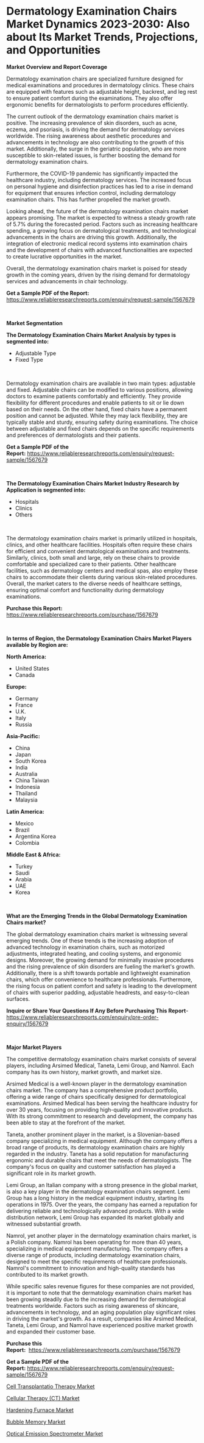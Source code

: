 <p><h1>Dermatology Examination Chairs Market Dynamics 2023-2030: Also about Its Market Trends, Projections, and Opportunities</h1></p><p><strong>Market Overview and Report Coverage</strong></p>
<p><p>Dermatology examination chairs are specialized furniture designed for medical examinations and procedures in dermatology clinics. These chairs are equipped with features such as adjustable height, backrest, and leg rest to ensure patient comfort during the examinations. They also offer ergonomic benefits for dermatologists to perform procedures efficiently.</p><p>The current outlook of the dermatology examination chairs market is positive. The increasing prevalence of skin disorders, such as acne, eczema, and psoriasis, is driving the demand for dermatology services worldwide. The rising awareness about aesthetic procedures and advancements in technology are also contributing to the growth of this market. Additionally, the surge in the geriatric population, who are more susceptible to skin-related issues, is further boosting the demand for dermatology examination chairs.</p><p>Furthermore, the COVID-19 pandemic has significantly impacted the healthcare industry, including dermatology services. The increased focus on personal hygiene and disinfection practices has led to a rise in demand for equipment that ensures infection control, including dermatology examination chairs. This has further propelled the market growth.</p><p>Looking ahead, the future of the dermatology examination chairs market appears promising. The market is expected to witness a steady growth rate of 5.7% during the forecasted period. Factors such as increasing healthcare spending, a growing focus on dermatological treatments, and technological advancements in the chairs are driving this growth. Additionally, the integration of electronic medical record systems into examination chairs and the development of chairs with advanced functionalities are expected to create lucrative opportunities in the market.</p><p>Overall, the dermatology examination chairs market is poised for steady growth in the coming years, driven by the rising demand for dermatology services and advancements in chair technology.</p></p>
<p><strong>Get a Sample PDF of the Report:</strong> <a href="https://www.reliableresearchreports.com/enquiry/request-sample/1567679">https://www.reliableresearchreports.com/enquiry/request-sample/1567679</a></p>
<p>&nbsp;</p>
<p><strong>Market Segmentation</strong></p>
<p><strong>The Dermatology Examination Chairs Market Analysis by types is segmented into:</strong></p>
<p><ul><li>Adjustable Type</li><li>Fixed Type</li></ul></p>
<p>&nbsp;</p>
<p><p>Dermatology examination chairs are available in two main types: adjustable and fixed. Adjustable chairs can be modified to various positions, allowing doctors to examine patients comfortably and efficiently. They provide flexibility for different procedures and enable patients to sit or lie down based on their needs. On the other hand, fixed chairs have a permanent position and cannot be adjusted. While they may lack flexibility, they are typically stable and sturdy, ensuring safety during examinations. The choice between adjustable and fixed chairs depends on the specific requirements and preferences of dermatologists and their patients.</p></p>
<p><strong>Get a Sample PDF of the Report:</strong>&nbsp;<a href="https://www.reliableresearchreports.com/enquiry/request-sample/1567679">https://www.reliableresearchreports.com/enquiry/request-sample/1567679</a></p>
<p>&nbsp;</p>
<p><strong>The Dermatology Examination Chairs Market Industry Research by Application is segmented into:</strong></p>
<p><ul><li>Hospitals</li><li>Clinics</li><li>Others</li></ul></p>
<p>&nbsp;</p>
<p><p>The dermatology examination chairs market is primarily utilized in hospitals, clinics, and other healthcare facilities. Hospitals often require these chairs for efficient and convenient dermatological examinations and treatments. Similarly, clinics, both small and large, rely on these chairs to provide comfortable and specialized care to their patients. Other healthcare facilities, such as dermatology centers and medical spas, also employ these chairs to accommodate their clients during various skin-related procedures. Overall, the market caters to the diverse needs of healthcare settings, ensuring optimal comfort and functionality during dermatology examinations.</p></p>
<p><strong>Purchase this Report:</strong>&nbsp; <a href="https://www.reliableresearchreports.com/purchase/1567679">https://www.reliableresearchreports.com/purchase/1567679</a></p>
<p>&nbsp;</p>
<p><strong>In terms of Region, the Dermatology Examination Chairs Market Players available by Region are:</strong></p>
<p>
    <p> <strong> North America: </strong>
        <ul>
            <li>United States</li>
            <li>Canada</li>
        </ul>
        </p> 
    <p> <strong> Europe: </strong>
        <ul>
            <li>Germany</li>
            <li>France</li>
            <li>U.K.</li>
            <li>Italy</li>
            <li>Russia</li>
        </ul>
        </p> 
    <p> <strong> Asia-Pacific: </strong>
        <ul>
            <li>China</li>
            <li>Japan</li>
            <li>South Korea</li>
            <li>India</li>
            <li>Australia</li>
            <li>China Taiwan</li>
            <li>Indonesia</li>
            <li>Thailand</li>
            <li>Malaysia</li>
        </ul>
        </p> 
    <p> <strong> Latin America: </strong>
        <ul>
            <li>Mexico</li>
            <li>Brazil</li>
            <li>Argentina Korea</li>
            <li>Colombia</li>
        </ul>
        </p> 
    <p> <strong> Middle East & Africa: </strong>
        <ul>
            <li>Turkey</li>
            <li>Saudi</li>
            <li>Arabia</li>
            <li>UAE</li>
            <li>Korea</li>
        </ul>
    </p>
    </p>
<p>&nbsp;</p>
<p><strong>What are the Emerging Trends in the Global Dermatology Examination Chairs market?</strong></p>
<p><p>The global dermatology examination chairs market is witnessing several emerging trends. One of these trends is the increasing adoption of advanced technology in examination chairs, such as motorized adjustments, integrated heating, and cooling systems, and ergonomic designs. Moreover, the growing demand for minimally invasive procedures and the rising prevalence of skin disorders are fueling the market's growth. Additionally, there is a shift towards portable and lightweight examination chairs, which offer convenience to healthcare professionals. Furthermore, the rising focus on patient comfort and safety is leading to the development of chairs with superior padding, adjustable headrests, and easy-to-clean surfaces.</p></p>
<p><strong>Inquire or Share Your Questions If Any Before Purchasing This Report</strong>- <a href="https://www.reliableresearchreports.com/enquiry/pre-order-enquiry/1567679">https://www.reliableresearchreports.com/enquiry/pre-order-enquiry/1567679</a></p>
<p>&nbsp;</p>
<p><strong>Major Market Players</strong></p>
<p><p>The competitive dermatology examination chairs market consists of several players, including Arsimed Medical, Taneta, Lemi Group, and Namrol. Each company has its own history, market growth, and market size.</p><p>Arsimed Medical is a well-known player in the dermatology examination chairs market. The company has a comprehensive product portfolio, offering a wide range of chairs specifically designed for dermatological examinations. Arsimed Medical has been serving the healthcare industry for over 30 years, focusing on providing high-quality and innovative products. With its strong commitment to research and development, the company has been able to stay at the forefront of the market.</p><p>Taneta, another prominent player in the market, is a Slovenian-based company specializing in medical equipment. Although the company offers a broad range of products, its dermatology examination chairs are highly regarded in the industry. Taneta has a solid reputation for manufacturing ergonomic and durable chairs that meet the needs of dermatologists. The company's focus on quality and customer satisfaction has played a significant role in its market growth.</p><p>Lemi Group, an Italian company with a strong presence in the global market, is also a key player in the dermatology examination chairs segment. Lemi Group has a long history in the medical equipment industry, starting its operations in 1975. Over the years, the company has earned a reputation for delivering reliable and technologically advanced products. With a wide distribution network, Lemi Group has expanded its market globally and witnessed substantial growth.</p><p>Namrol, yet another player in the dermatology examination chairs market, is a Polish company. Namrol has been operating for more than 40 years, specializing in medical equipment manufacturing. The company offers a diverse range of products, including dermatology examination chairs, designed to meet the specific requirements of healthcare professionals. Namrol's commitment to innovation and high-quality standards has contributed to its market growth.</p><p>While specific sales revenue figures for these companies are not provided, it is important to note that the dermatology examination chairs market has been growing steadily due to the increasing demand for dermatological treatments worldwide. Factors such as rising awareness of skincare, advancements in technology, and an aging population play significant roles in driving the market's growth. As a result, companies like Arsimed Medical, Taneta, Lemi Group, and Namrol have experienced positive market growth and expanded their customer base.</p></p>
<p><strong>Purchase this Report:</strong>&nbsp;&nbsp;<a href="https://www.reliableresearchreports.com/purchase/1567679">https://www.reliableresearchreports.com/purchase/1567679</a></p>
<p></p>
<p><strong>Get a Sample PDF of the Report:</strong>&nbsp;<a href="https://www.reliableresearchreports.com/enquiry/request-sample/1567679">https://www.reliableresearchreports.com/enquiry/request-sample/1567679</a></p>
<p><p><a href="https://github.com/lbird53714/Market-Research-Report-List-1/blob/main/cell-transplantatio-therapy-market.md">Cell Transplantatio Therapy Market</a></p><p><a href="https://github.com/mabutironaldo/Market-Research-Report-List-1/blob/main/cellular-therapy-ct-market.md">Cellular Therapy (CT) Market</a></p><p><a href="https://www.linkedin.com/pulse/hardening-furnace-market-challenges-opportunities-growth-2qtbe/">Hardening Furnace Market</a></p><p><a href="https://medium.com/@nathanl41025/bubble-memory-market-size-growth-forecast-2023-2030-a59d8dc98922">Bubble Memory Market</a></p><p><a href="https://medium.com/@once.sort.get/optical-emission-spectrometer-market-size-growth-forecast-2023-2030-510affededdc">Optical Emission Spectrometer Market</a></p></p>